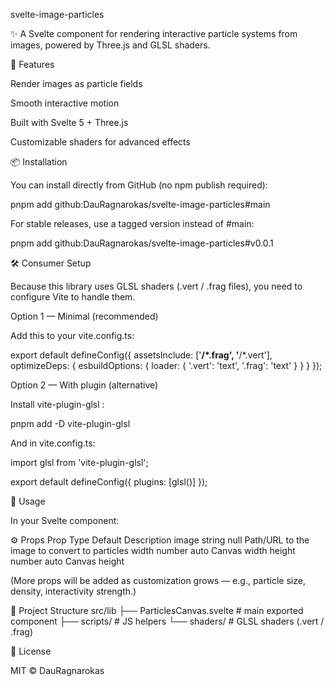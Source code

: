 svelte-image-particles

✨ A Svelte component for rendering interactive particle systems from images, powered by Three.js
 and GLSL shaders.

🚀 Features

Render images as particle fields

Smooth interactive motion

Built with Svelte 5 + Three.js

Customizable shaders for advanced effects

📦 Installation

You can install directly from GitHub (no npm publish required):

pnpm add github:DauRagnarokas/svelte-image-particles#main


For stable releases, use a tagged version instead of #main:

pnpm add github:DauRagnarokas/svelte-image-particles#v0.0.1

🛠 Consumer Setup

Because this library uses GLSL shaders (.vert / .frag files), you need to configure Vite to handle them.

Option 1 — Minimal (recommended)

Add this to your vite.config.ts:

export default defineConfig({
  assetsInclude: ['**/*.frag', '**/*.vert'],
  optimizeDeps: {
    esbuildOptions: {
      loader: {
        '.vert': 'text',
        '.frag': 'text'
      }
    }
  }
});

Option 2 — With plugin (alternative)

Install vite-plugin-glsl
:

pnpm add -D vite-plugin-glsl


And in vite.config.ts:

import glsl from 'vite-plugin-glsl';

export default defineConfig({
  plugins: [glsl()]
});

🎨 Usage

In your Svelte component:

<script>
  import { ParticlesCanvas } from 'svelte-image-particles';
</script>

<section class="relative h-screen bg-black">
  <!-- Pass your image as a prop -->
  <ParticlesCanvas image="/images/logo.png" />
</section>

⚙️ Props
Prop	Type	Default	Description
image	string	null	Path/URL to the image to convert to particles
width	number	auto	Canvas width
height	number	auto	Canvas height

(More props will be added as customization grows — e.g., particle size, density, interactivity strength.)

📂 Project Structure
src/lib
 ├── ParticlesCanvas.svelte   # main exported component
 ├── scripts/                 # JS helpers
 └── shaders/                 # GLSL shaders (.vert / .frag)

📜 License

MIT © DauRagnarokas
